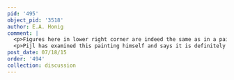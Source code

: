 ```yaml
---
pid: '495'
object_pid: '3518'
author: E.A. Honig
comment: |
  <p>Figures here in lower right corner are indeed the same as in a painting by Paul Bril, Harbor at Night with Lighthouse, in Vienna dating from 1601.  Ertz, p.93, says that Jan must have taken his staffage from a drawing by Bril.  He  is known to have copied a drawing by Matthijs Bril.   Some boat in this picture is also copied from Bril.  It's been suggested (Russell 1992) that the present work is by Cornelis Liefrinck II and copies a work by his father Hans II, or is a variant on it.    I've looked at the only known works by Cornelis and I don't believe this is by him.  It's too refined. Bril connection actually ends up backing Pijl/Ertz's argument.  I mean, how could this Leiden Liefrinck guy have known about the Bril drawing or painting?  Russell thinks that Hendrick Vroom somehow made the connection--he knew Bril in ROme in the 1580s.  But she that's even more tenuous than Ertz's idea of a lost drawing that JB could have copied-it relies on both a lost drawing and an uncertain intermediary.  </p>
  <p>Pijl has examined this painting himself and says it is definitely by JB.  The painting Russell says is monogrammed by Hans Liefrinck II has clearly been tampered with to make it into a JB.  Oddly, when it was sold at Christie's NY (22.v.98 #50) it was tentatively attributed to Hans Liefrinck II [or anon. Flemish] but the monogram on it clearly now reads IB.  I have looked closely at catalog illustration, which is very clear, and compared it the present work as illustrated in Ertz 1979. The putative Hans Liefrinck is a clearly inferior work.  Everything about it is less alive, less clever, less detailed--from ship in foreground to very distant background and way light is treated there.  So the putative HL is NOT a JB.  I do not understand its relationship to Ertz #1, which Pijl says IS a JB and I'm inclined to believe him.  I am going, however, to deattribute also the Indiannapolis seascape, or I'm going to put it as a "q" number.   God knows who was knocking off Ertz #1, but it wasn't [only] JB himself.</p>
post_date: 07/18/15
order: '494'
collection: discussion
---
```


